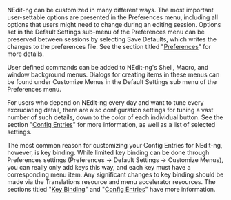 
NEdit-ng can be customized in many different ways. The most important
user-settable options are presented in the Preferences menu, including
all options that users might need to change during an editing session.
Options set in the Default Settings sub-menu of the Preferences menu can
be preserved between sessions by selecting Save Defaults, which writes
the changes to the preferences file. See the section titled
"[Preferences](29.md)" for more details.

User defined commands can be added to NEdit-ng's Shell, Macro, and
window background menus. Dialogs for creating items in these menus can
be found under Customize Menus in the Default Settings sub menu of the
Preferences menu.

For users who depend on NEdit-ng every day and want to tune every
excruciating detail, there are also configuration settings for tuning a
vast number of such details, down to the color of each individual
button. See the section "[Config Entries](30.md)" for more information, as
well as a list of selected settings.

The most common reason for customizing your Config Entries for NEdit-ng,
however, is key binding. While limited key binding can be done through
Preferences settings (Preferences &rarr; Default Settings &rarr;
Customize Menus), you can really only add keys this way, and each key
must have a corresponding menu item. Any significant changes to key
binding should be made via the Translations resource and menu
accelerator resources. The sections titled "[Key Binding](31.md)" and
"[Config Entries](30.md)" have more information.

